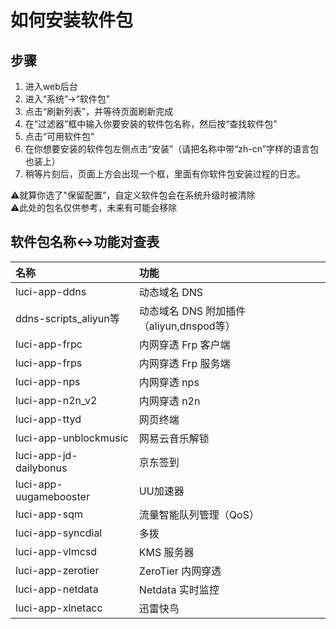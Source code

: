 # 如何安装软件包

## 步骤

1. 进入web后台
2. 进入“系统”-&gt;“软件包”
3. 点击“刷新列表”，并等待页面刷新完成
4. 在“过滤器”框中输入你要安装的软件包名称，然后按“查找软件包”
5. 点击“可用软件包”
6. 在你想要安装的软件包左侧点击“安装”（请把名称中带“zh-cn”字样的语言包也装上）
7. 稍等片刻后，页面上方会出现一个框，里面有你软件包安装过程的日志。

⚠️就算你选了"保留配置"，自定义软件包会在系统升级时被清除\
⚠️此处的包名仅供参考，未来有可能会移除

## 软件包名称&lt;-&gt;功能对查表

| 名称 | 功能 |
| :--- | :--- |
| luci-app-ddns | 动态域名 DNS |
| ddns-scripts\_aliyun等 | 动态域名 DNS 附加插件（aliyun,dnspod等） |
| luci-app-frpc | 内网穿透 Frp 客户端 |
| luci-app-frps | 内网穿透 Frp 服务端 |
| luci-app-nps | 内网穿透 nps |
| luci-app-n2n\_v2 | 内网穿透 n2n |
| luci-app-ttyd | 网页终端 |
| luci-app-unblockmusic | 网易云音乐解锁 |
| luci-app-jd-dailybonus | 京东签到 |
| luci-app-uugamebooster | UU加速器 |
| luci-app-sqm | 流量智能队列管理（QoS） |
| luci-app-syncdial | 多拨 |
| luci-app-vlmcsd | KMS 服务器 |
| luci-app-zerotier | ZeroTier 内网穿透 |
| luci-app-netdata | Netdata 实时监控 |
| luci-app-xlnetacc | 迅雷快鸟 |

